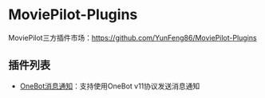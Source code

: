 # MoviePilot-Plugins
MoviePilot三方插件市场：https://github.com/YunFeng86/MoviePilot-Plugins

## 插件列表

* [OneBot消息通知](plugins.v2\onebotmsg\README.md)：支持使用OneBot v11协议发送消息通知